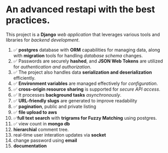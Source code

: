 # An advanced restapi with the best practices.

This project is a **Django** _web application_ that leverages various tools and libraries for _backend development_.
1. ✅ **postgres** database with **ORM** capabilities for managing data, along with **migration** tools for handling _database schema_ changes. 
2. ✅ Passwords are securely **hashed**, and **JSON Web Tokens** are utilized for _authentication and authorization_. 
3. ✅ The project also handles data **serialization and deserialization** efficiently.
4. ✅ **Environment variables** are managed effectively for _configuration_. 
5. ✅ **cross-origin resource sharing** is supported for _secure API access_.
6. ✅ It processes **background tasks** _asynchronously_. 
7. ✅ **URL-friendly slugs** are generated to improve readability
8. ✅ **pagination**, public and private listing
9. ✅ **file upload to aws** 
10. ✅**full text search** with **trigrams for Fuzzy Matching** using postgres.
11. ✅ view count in **mongo db**
12. **hierarchial** comment tree.
13. real-time user interation updates via **socket**
14. change password using **email**
15. **documentation**
